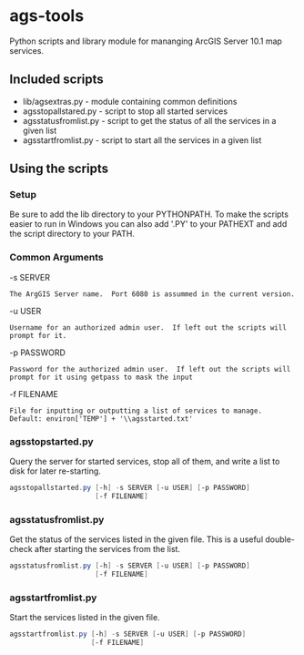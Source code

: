 # ags-tools

Python scripts and library module for mananging ArcGIS Server 10.1 map services.

## Included scripts

* lib/agsextras.py - module containing common definitions
* agsstopallstared.py - script to stop all started services
* agsstatusfromlist.py - script to get the status of all the services in a given list
* agsstartfromlist.py - script to start all the services in a given list

## Using the scripts

### Setup

Be sure to add the lib directory to your PYTHONPATH.  To make the scripts easier to run in Windows you can also add '.PY' to your PATHEXT and add the script directory to your PATH.

### Common Arguments
-s SERVER

    The ArgGIS Server name.  Port 6080 is assummed in the current version.

-u USER

    Username for an authorized admin user.  If left out the scripts will prompt for it.

-p PASSWORD

    Password for the authorized admin user.  If left out the scripts will prompt for it using getpass to mask the input
  
-f FILENAME

    File for inputting or outputting a list of services to manage.
    Default: environ['TEMP'] + '\\agsstarted.txt'
  
### agsstopstarted.py
Query the server for started services, stop all of them, and write a list to disk for later re-starting.

```PowerShell
agsstopallstarted.py [-h] -s SERVER [-u USER] [-p PASSWORD]
                     [-f FILENAME]
```

### agsstatusfromlist.py
Get the status of the services listed in the given file.  This is a useful double-check after starting the services from the list.

```PowerShell
agsstatusfromlist.py [-h] -s SERVER [-u USER] [-p PASSWORD]
                     [-f FILENAME]
```

### agsstartfromlist.py
Start the services listed in the given file.

```PowerShell
agsstartfromlist.py [-h] -s SERVER [-u USER] [-p PASSWORD]
                    [-f FILENAME]
```
